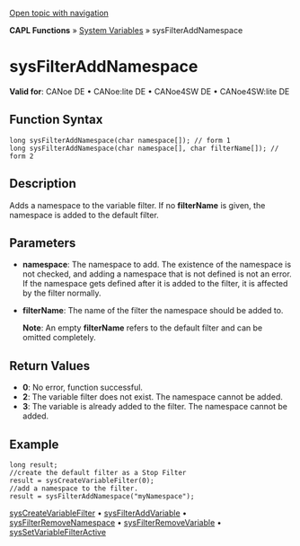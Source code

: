 [Open topic with navigation](../../../../../CANoeDEFamily.htm#Topics/CAPLFunctions/SystemVariables/Functions/CAPLfunctionSysFilterAddNamespace.md)

**CAPL Functions** » [System Variables](../CAPLfunctionsSystemVariablesOverview.md) » sysFilterAddNamespace

# sysFilterAddNamespace

**Valid for**: CANoe DE • CANoe:lite DE • CANoe4SW DE • CANoe4SW:lite DE

## Function Syntax

```plaintext
long sysFilterAddNamespace(char namespace[]); // form 1
long sysFilterAddNamespace(char namespace[], char filterName[]); // form 2
```

## Description

Adds a namespace to the variable filter. If no **filterName** is given, the namespace is added to the default filter.

## Parameters

- **namespace**: The namespace to add. The existence of the namespace is not checked, and adding a namespace that is not defined is not an error. If the namespace gets defined after it is added to the filter, it is affected by the filter normally.

- **filterName**: The name of the filter the namespace should be added to.

  **Note**: An empty **filterName** refers to the default filter and can be omitted completely.

## Return Values

- **0**: No error, function successful.
- **2**: The variable filter does not exist. The namespace cannot be added.
- **3**: The variable is already added to the filter. The namespace cannot be added.

## Example

```plaintext
long result;
//create the default filter as a Stop Filter
result = sysCreateVariableFilter(0);
//add a namespace to the filter.
result = sysFilterAddNamespace("myNamespace");
```

[sysCreateVariableFilter](CAPLfunctionSysCreateVariableFilter.md) • [sysFilterAddVariable](CAPLfunctionSysFilterAddVariable.md) • [sysFilterRemoveNamespace](CAPLfunctionSysFilterRemoveNamespace.md) • [sysFilterRemoveVariable](CAPLfunctionSysFilterRemoveVariable.md) • [sysSetVariableFilterActive](CAPLfunctionSysSetVariableFilterActive.md)
